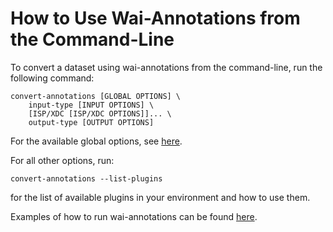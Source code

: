 # How to Use Wai-Annotations from the Command-Line

To convert a dataset using wai-annotations from the command-line, run the following command:

```
convert-annotations [GLOBAL OPTIONS] \
    input-type [INPUT OPTIONS] \
    [ISP/XDC [ISP/XDC OPTIONS]]... \
    output-type [OUTPUT OPTIONS]
```

For the available global options, see [here](GLOBAL_OPTIONS.md).

For all other options, run:

```
convert-annotations --list-plugins
```

for the list of available plugins in your environment and how to use them.

Examples of how to run wai-annotations can be found [here](EXAMPLES.md).
